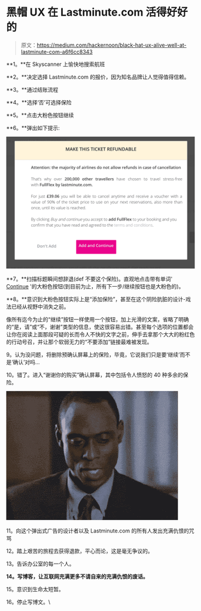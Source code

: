 # 黑帽 UX 在 Lastminute.com 活得好好的

> 原文：<https://medium.com/hackernoon/black-hat-ux-alive-well-at-lastminute-com-a6f6cc8343>

**1。**在 Skyscanner 上愉快地搜索航班

**2。**决定选择 Lastminute.com 的报价，因为知名品牌让人觉得值得信赖。

**3。**通过结账流程

**4。**选择‘否’可选择保险

**5。**点击大粉色按钮继续

**6。**弹出如下提示:

![](img/343d0e0902cc4c02edd769cf93731acd.png)

**7。**扫描标题瞬间想辞退(def 不要这个保险)。直观地点击带有单词' [Continue](https://hackernoon.com/tagged/continue) '的大粉色按钮(到目前为止，所有下一步/继续按钮也是大粉色的)。

**8。**意识到大粉色按钮实际上是“添加保险”，甚至在这个阴险肮脏的设计-戏法已经从视野中消失之前。

像所有迄今为止的“继续”按钮一样使用一个按钮，加上光滑的文案，省略了明确的“是，请”或“不，谢谢”类型的信息，使这很容易出错。甚至每个选项的位置都会让你在阅读上面那段可疑的长而令人不快的文字之前，伸手去拿那个大大的粉红色的行动号召，并让那个软弱无力的“不要添加”链接最难被发现。

9。认为没问题，将删除预确认屏幕上的保险，毕竟，它说我们只是要‘继续’而不是‘确认’对吗…

10。错了。进入“谢谢你的购买”确认屏幕，其中包括令人愤怒的 40 种多余的保险。

![](img/7c6cdfc3bd5f2d2f763590f889238e05.png)

11。向这个弹出式广告的设计者以及 Lastminute.com 的所有人发出充满仇恨的咒骂

12。踏上艰苦的旅程去获得退款，平心而论，这是毫无争议的。

13。告诉办公室的每一个人。

**14。写博客，让互联网充满更多不请自来的充满仇恨的废话。**

15。意识到生命太短暂。

16。停止写博文。\
